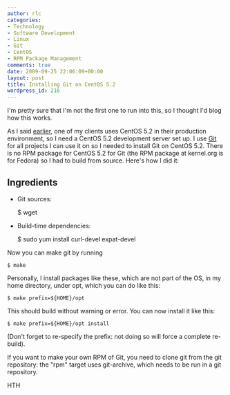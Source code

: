 ```yaml
---
author: rlc
categories:
- Technology
- Software Development
- Linux
- Git
- CentOS
- RPM Package Management
comments: true
date: 2009-09-25 22:06:09+00:00
layout: post
title: Installing Git on CentOS 5.2
wordpress_id: 216
---
```


I'm pretty sure that I'm not the first one to run into this, so I thought I'd blog how this works.<!--more-->

As I said [earlier](/blog/2009/09/running-a-lamp-debian-vs-centos/), one of my clients uses CentOS 5.2 in their production environment, so I need a CentOS 5.2 development server set up. I use [Git](https://git-scm.com/) for all projects I can use it on so I needed to install Git on CentOS 5.2. There is no RPM package for CentOS 5.2 for Git (the RPM package at kernel.org is for Fedora) so I had to build from source. Here's how I did it:

## Ingredients

- Git sources:

  $ wget

- Build-time dependencies:

  $ sudo yum install curl-devel expat-devel

Now you can make git by running

    $ make

Personally, I install packages like these, which are not part of the OS, in my home directory, under opt, which you can do like this:

    $ make prefix=${HOME}/opt

This should build without warning or error. You can now install it like this:

    $ make prefix=${HOME}/opt install

(Don't forget to re-specify the prefix: not doing so will force a complete re-build).

If you want to make your own RPM of Git, you need to clone git from the git repository: the "rpm" target uses git-archive, which needs to be run in a git repository.

HTH